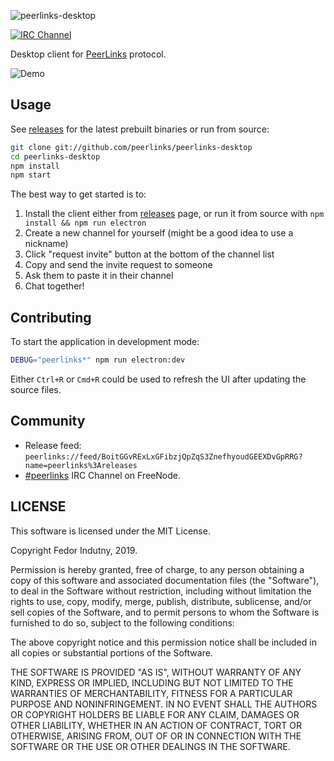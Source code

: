 ![peerlinks-desktop](https://raw.githubusercontent.com/peerlinks/peerlinks-desktop/master/Artwork/banner-slim-1280x360.png)

[![IRC Channel](https://img.shields.io/badge/IRC-%23peerlinks-1e72ff.svg?style=flat)][comm-irc]

Desktop client for [PeerLinks][] protocol.

![Demo](https://raw.githubusercontent.com/peerlinks/peerlinks-desktop/master/Artwork/desktop-demo.gif)

## Usage

See [releases][] for the latest prebuilt binaries or run from source:
```sh
git clone git://github.com/peerlinks/peerlinks-desktop
cd peerlinks-desktop
npm install
npm start
```

The best way to get started is to:
1. Install the client either from [releases][] page, or run it from source
with `npm install && npm run electron`
2. Create a new channel for yourself (might be a good idea to use a nickname)
3. Click "request invite" button at the bottom of the channel list
4. Copy and send the invite request to someone
5. Ask them to paste it in their channel
6. Chat together!

## Contributing

To start the application in development mode:
```sh
DEBUG="peerlinks*" npm run electron:dev
```
Either `Ctrl+R` or `Cmd+R` could be used to refresh the UI after updating the
source files.

## Community

* Release feed: `peerlinks://feed/BoitGGvRExLxGFibzjQpZqS3ZnefhyoudGEEXDvGpRRG?name=peerlinks%3Areleases`
* [#peerlinks][comm-irc] IRC Channel on FreeNode.

## LICENSE

This software is licensed under the MIT License.

Copyright Fedor Indutny, 2019.

Permission is hereby granted, free of charge, to any person obtaining a
copy of this software and associated documentation files (the
"Software"), to deal in the Software without restriction, including
without limitation the rights to use, copy, modify, merge, publish,
distribute, sublicense, and/or sell copies of the Software, and to permit
persons to whom the Software is furnished to do so, subject to the
following conditions:

The above copyright notice and this permission notice shall be included
in all copies or substantial portions of the Software.

THE SOFTWARE IS PROVIDED "AS IS", WITHOUT WARRANTY OF ANY KIND, EXPRESS
OR IMPLIED, INCLUDING BUT NOT LIMITED TO THE WARRANTIES OF
MERCHANTABILITY, FITNESS FOR A PARTICULAR PURPOSE AND NONINFRINGEMENT. IN
NO EVENT SHALL THE AUTHORS OR COPYRIGHT HOLDERS BE LIABLE FOR ANY CLAIM,
DAMAGES OR OTHER LIABILITY, WHETHER IN AN ACTION OF CONTRACT, TORT OR
OTHERWISE, ARISING FROM, OUT OF OR IN CONNECTION WITH THE SOFTWARE OR THE
USE OR OTHER DEALINGS IN THE SOFTWARE.

[peerlinks]: https://github.com/peerlinks/peerlinks
[releases]: https://github.com/peerlinks/peerlinks-desktop/releases
[comm-irc]: https://www.irccloud.com/invite?channel=%23peerlinks&hostname=irc.freenode.net&port=6697&ssl=1
